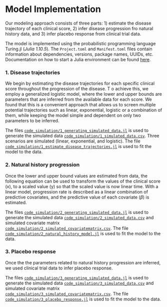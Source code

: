 # Model Implementation

Our modeling approach consists of three parts: 1) estimate the disease trajectory of each clinical score, 2) infer disease progression fro natural history data, and 3) infer placebo response from clinical trial data. 


The model is implemented using the probabilistic programming language Turing.jl (_Julia 1.10.5_). 
The `Project.toml` and `Manifest.toml` files contain information about dependencies, versions, package names, UUIDs, etc. 
Documentation on how to start a Julia environment can be found [here](https://pkgdocs.julialang.org/v1/environments/#Using-someone-else's-project).



### 1. Disease trajectories
We begin by estimating the disease trajectories for each specific clinical score throughout the progression of the disease. T
o achieve this, we employ a generalized logistic model, where the lower and upper bounds are parameters that are inferred from the available data for each score.
We found that this is a convenient approach that allows us to screen multiple potential trajectories such as linear, exponential, logistic or a combination of them, 
while keeping the model simple and dependent on only two parameters to be inferred. 

The files [`code_simulation/1_generating_simulated_data.jl`](https://code.roche.com/boaretom/placebo_response_hd/-/blob/main/code_simulation/1_generating_simulated_data.jl) is used to generate the simulated data
[`code_simulation/1_simulated_data.csv`](https://code.roche.com/boaretom/placebo_response_hd/-/blob/main/code_simulation/1_simulated_data.csv). Three scenarios are simulated (linear, exponential, and logistic). 
The file [`code_simulation/1_estimate_disease_trajectories.jl`](https://code.roche.com/boaretom/placebo_response_hd/-/blob/main/code_simulation/1_estimate_disease_trajectories.jl) is used to fit the model to the data. 



### 2. Natural history progression
Once the lower and upper bound values are estimated from data, the following equation can be used to transform the values of the clinical score (x), to a scaled value (y) so that the scaled value is now linear time. 
With a linear model, progression rate is described as a linear combination of predictive covariates, and the predictive value of each covariate ($\beta$) is estimated.  


The files [`code_simulation/2_generating_simulated_data.jl`](https://code.roche.com/boaretom/placebo_response_hd/-/blob/main/code_simulation/2_generating_simulated_data.jl) is used to generate the simulated data
[`code_simulation/2_simulated_data.csv`](https://code.roche.com/boaretom/placebo_response_hd/-/blob/main/code_simulation/2_simulated_data.csv) and simulated covariate matrix 
[`code_simulation/2_simulated_covariatematrix.csv`](https://code.roche.com/boaretom/placebo_response_hd/-/blob/main/code_simulation/2_simulated_covariatematrix.csv). 
The file [`code_simulation/2_natural_history_model.jl`](https://code.roche.com/boaretom/placebo_response_hd/-/blob/main/code_simulation/2_natural_history_model.jl) is used to fit the model to the data. 


### 3. Placebo response
Once the the parameters related to natural history progression are inferred, we used clinical trial data to infer placebo response. 

The files [`code_simulation/3_generating_simulated_data.jl`](https://code.roche.com/boaretom/placebo_response_hd/-/blob/main/code_simulation/3_generating_simulated_data.jl) is used to generate the simulated data
[`code_simulation/3_simulated_data.csv`](https://code.roche.com/boaretom/placebo_response_hd/-/blob/main/code_simulation/3_simulated_data.csv) and simulated covariate matrix 
[`code_simulation/3_simulated_covariatematrix.csv`](https://code.roche.com/boaretom/placebo_response_hd/-/blob/main/code_simulation/3_simulated_covariatematrix.csv). 
The file [`code_simulation/3_placebo_response.jl`](https://code.roche.com/boaretom/placebo_response_hd/-/blob/main/code_simulation/3_placebo_response.jl) is used to fit the model to the data. 

